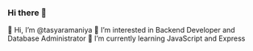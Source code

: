 ### Hi there 👋

👋 Hi, I’m @tasyaramaniya
👀 I’m interested in Backend Developer and Database Administrator
🌱 I’m currently learning JavaScript and Express
